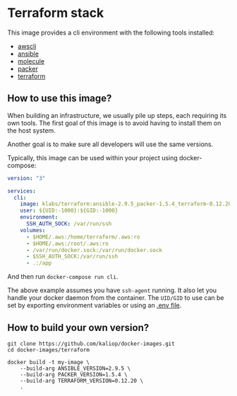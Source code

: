 # Terraform stack

This image provides a cli environment with the following tools installed:

- [awscli](https://github.com/aws/aws-cli)
- [ansible](https://docs.ansible.com/ansible/latest/index.html)
- [molecule](https://molecule.readthedocs.io/en/latest/)
- [packer](https://packer.io/)
- [terraform](https://www.terraform.io/)

## How to use this image?

When building an infrastructure, we usually pile up steps, each requiring its own tools.
The first goal of this image is to avoid having to install them on the host system.

Another goal is to make sure all developers will use the same versions.

Typically, this image can be used within your project using docker-compose:

```yaml
version: "3"

services:
  cli:
    image: klabs/terraform:ansible-2.9.5_packer-1.5.4_terraform-0.12.20
    user: ${UID:-1000}:${GID:-1000}
    environment:
      SSH_AUTH_SOCK: /var/run/ssh
    volumes:
      - $HOME/.aws:/home/terraform/.aws:ro
      - $HOME/.aws:/root/.aws:ro
      - /var/run/docker.sock:/var/run/docker.sock
      - $SSH_AUTH_SOCK:/var/run/ssh
      - .:/app
``` 

And then run `docker-compose run cli`.

The above example assumes you have `ssh-agent` running.
It also let you handle your docker daemon from the container.
The `UID/GID` to use can be set by exporting environment variables or using an [.env file](https://docs.docker.com/compose/env-file/).

## How to build your own version?

```shell
git clone https://github.com/kaliop/docker-images.git
cd docker-images/terraform

docker build -t my-image \
    --build-arg ANSIBLE_VERSION=2.9.5 \
    --build-arg PACKER_VERSION=1.5.4 \
    --build-arg TERRAFORM_VERSION=0.12.20 \
    .
```

